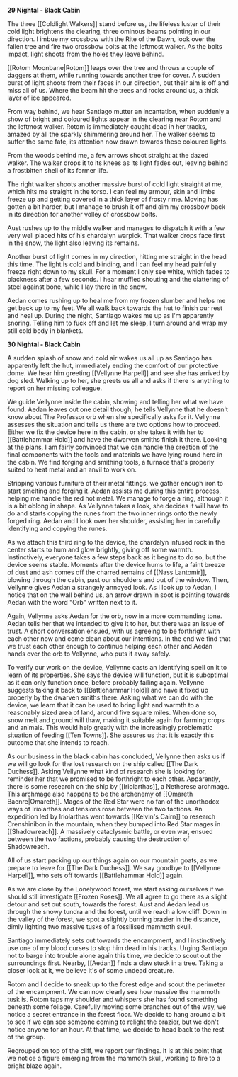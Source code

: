 **29 Nightal - Black Cabin**

The three [[Coldlight Walkers]] stand before us, the lifeless luster of their cold light brightens the clearing, three ominous beams pointing in our direction. I imbue my crossbow with the Rite of the Dawn, look over the fallen tree and fire two crossbow bolts at the leftmost walker. As the bolts impact, light shoots from the holes they leave behind.

[[Rotom Moonbane|Rotom]] leaps over the tree and throws a couple of daggers at them, while running towards another tree for cover. A sudden burst of light shoots from their faces in our direction, but their aim is off and miss all of us. Where the beam hit the trees and rocks around us, a thick layer of ice appeared.

From way behind, we hear Santiago mutter an incantation, when suddenly a show of bright and coloured lights appear in the clearing near Rotom and the leftmost walker. Rotom is immediately caught dead in her tracks, amazed by all the sparkly shimmering around her. The walker seems to suffer the same fate, its attention now drawn towards these coloured lights.

From the woods behind me, a few arrows shoot straight at the dazed walker. The walker drops it to its knees as its light fades out, leaving behind a frostbitten shell of its former life.

The right walker shoots another massive burst of cold light straight at me, which hits me straight in the torso. I can feel my armour, skin and limbs freeze up and getting covered in a thick layer of frosty rime. Moving has gotten a bit harder, but I manage to brush it off and aim my crossbow back in its direction for another volley of crossbow bolts.

Aust rushes up to the middle walker and manages to dispatch it with a few very well placed hits of his chardalyn warpick. That walker drops face first in the snow, the light also leaving its remains.

Another burst of light comes in my direction, hitting me straight in the head this time. The light is cold and blinding, and I can feel my head painfully freeze right down to my skull. For a moment I only see white, which fades to blackness after a few seconds. I hear muffled shouting and the clattering of steel against bone, while I lay there in the snow.

Aedan comes rushing up to heal me from my frozen slumber and helps me get back up to my feet. We all walk back towards the hut to finish our rest and heal up. During the night, Santiago wakes me up as I'm apparently snoring. Telling him to fuck off and let me sleep, I turn around and wrap my still cold body in blankets.

**30 Nightal - Black Cabin**

A sudden splash of snow and cold air wakes us all up as Santiago has apparently left the hut, immediately ending the comfort of our protective dome. We hear him greeting [[Vellynne Harpell]] and see she has arrived by dog sled. Walking up to her, she greets us all and asks if there is anything to report on her missing colleague.

We guide Vellynne inside the cabin, showing and telling her what we have found. Aedan leaves out one detail though, he tells Vellynne that he doesn't know about The Professor orb when she specifically asks for it. Vellynne assesses the situation and tells us there are two options how to proceed. Either we fix the device here in the cabin, or she takes it with her to [[Battlehammar Hold]] and have the dwarven smiths finish it there. Looking at the plans, I am fairly convinced that we can handle the creation of the final components with the tools and materials we have lying round here in the cabin. We find forging and smithing tools, a furnace that's properly suited to heat metal and an anvil to work on.

Stripping various furniture of their metal fittings, we gather enough iron to start smelting and forging it. Aedan assists me during this entire process, helping me handle the red hot metal. We manage to forge a ring, although it is a bit oblong in shape. As Vellynne takes a look, she decides it will have to do and starts copying the runes from the two inner rings onto the newly forged ring. Aedan and I look over her shoulder, assisting her in carefully identifying and copying the runes.

As we attach this third ring to the device, the chardalyn infused rock in the center starts to hum and glow brightly, giving off some warmth. Instinctively, everyone takes a few steps back as it begins to do so, but the device seems stable. Moments after the device hums to life, a faint breeze of dust and ash comes off the charred remains of [[Nass Lantomir]], blowing through the cabin, past our shoulders and out of the window. Then, Vellynne gives Aedan a strangely annoyed look. As I look up to Aedan, I notice that on the wall behind us, an arrow drawn in soot is pointing towards Aedan with the word "Orb" written next to it. 

Again, Vellynne asks Aedan for the orb, now in a more commanding tone. Aedan tells her that we intended to give it to her, but there was an issue of trust. A short conversation ensued, with us agreeing to be forthright with each other now and come clean about our intentions. In the end we find that we trust each other enough to continue helping each other and Aedan hands over the orb to Vellynne, who puts it away safely.

To verify our work on the device, Vellynne casts an identifying spell on it to learn of its properties. She says the device will function, but it is suboptimal as it can only function once, before probably failing again. Vellynne suggests taking it back to [[Battlehammar Hold]] and have it fixed up properly by the dwarven smiths there. Asking what we can do with the device, we learn that it can be used to bring light and warmth to a reasonably sized area of land, around five square miles. When done so, snow melt and ground will thaw, making it suitable again for farming crops and animals. This would help greatly with the increasingly problematic situation of feeding [[Ten Towns]]. She assures us that it is exactly this outcome that she intends to reach.

As our business in the black cabin has concluded, Vellynne then asks us if we will go look for the lost research on the ship called [[The Dark Duchess]]. Asking Vellynne what kind of research she is looking for, reminder her that we promised to be forthright to each other. Apparently, there is some research on the ship by [[Iriolarthas]], a Netherese archmage. This archmage also happens to be the archenemy of [[Omareth Baenre|Omareth]]. Mages of the Red Star were no fan of the unorthodox ways of Iriolarthas and tensions rose between the two factions. An expedition led by Iriolarthas went towards [[Kelvin's Cairn]] to research Crenshinibon in the mountain, when they bumped into Red Star mages in [[Shadowreach]]. A massively cataclysmic battle, or even war, ensued between the two factions, probably causing the destruction of Shadowreach.

All of us start packing up our things again on our mountain goats, as we prepare to leave for [[The Dark Duchess]]. We say goodbye to [[Vellynne Harpell]], who sets off towards [[Battlehammar Hold]] again.

As we are close by the Lonelywood forest, we start asking ourselves if we should still investigate [[Frozen Roses]]. We all agree to go there as a slight detour and set out south, towards the forest. Aust and Aedan lead us through the snowy tundra and the forest, until we reach a low cliff. Down in the valley of the forest, we spot a slightly burning brazier in the distance, dimly lighting two massive tusks of a fossilised mammoth skull.

Santiago immediately sets out towards the encampment, and I instinctively use one of my blood curses to stop him dead in his tracks. Urging Santiago not to barge into trouble alone again this time, we decide to scout out the surroundings first. Nearby, [[Aedan]] finds a claw stuck in a tree. Taking a closer look at it, we believe it's of some undead creature.

Rotom and I decide to sneak up to the forest edge and scout the perimeter of the encampment. We can now clearly see how massive the mammoth tusk is. Rotom taps my shoulder and whispers she has found something beneath some foliage. Carefully moving some branches out of the way, we notice a secret entrance in the forest floor. We decide to hang around a bit to see if we can see someone coming to relight the brazier, but we don't notice anyone for an hour. At that time, we decide to head back to the rest of the group.

Regrouped on top of the cliff, we report our findings. It is at this point that we notice a figure emerging from the mammoth skull, working to fire to a bright blaze again.